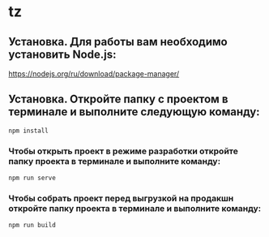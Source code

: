 # tz

## Установка. Для работы вам необходимо установить Node.js:

https://nodejs.org/ru/download/package-manager/

## Установка. Откройте папку с проектом в терминале и выполните следующую команду:

```
npm install
```

### Чтобы открыть проект в режиме разработки откройте папку проекта в терминале и выполните команду:
```
npm run serve
```

### Чтобы собрать проект перед выгрузкой на продакшн  откройте папку проекта в терминале и выполните команду:
```
npm run build
```

